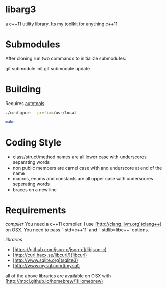 libarg3
=======

a c++11 utility library.  Its my toolkit for anything c++11.

Submodules
==========

After cloning run two commands to initialize submodules:

git submodule init
git submodule update

Building
========

Requires [autotools](http://en.wikipedia.org/wiki/GNU_build_system).

```bash
./configure --prefix=/usr/local

make
```

Coding Style
============

- class/struct/method names are all lower case with underscores separating words
- non public members are camel case with and underscore at end of the name
- macros, enums and constants are all upper case with underscores seperating words
- braces on a new line

Requirements
============

*compiler*
You need a c++11 compiler.  I use [http://clang.llvm.org](clang++) on OSX. You need to pass '-std=c++11' and '-stdlib=libc++' options.

*libraries*
- [https://github.com/json-c/json-c](libjson-c)
- [http://curl.haxx.se/libcurl/](libcurl)
- [http://www.sqlite.org](sqlite3)
- [http://www.mysql.com](mysql)

all of the above libraries are available on OSX with [http://mxcl.github.io/homebrew/](Homebrew)
